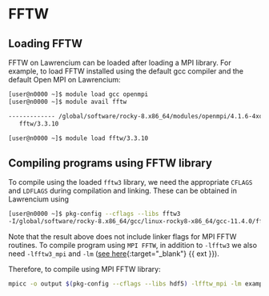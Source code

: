 # FFTW

## Loading FFTW

FFTW on Lawrencium can be loaded after loading a MPI library. For example, to load FFTW installed using the default gcc compiler and the default Open MPI on Lawrencium:

``` bash
[user@n0000 ~]$ module load gcc openmpi
[user@n0000 ~]$ module avail fftw

------------- /global/software/rocky-8.x86_64/modules/openmpi/4.1.6-4xq5u5r/gcc/11.4.0 --------------
   fftw/3.3.10
```
``` bash
[user@n0000 ~]$ module load fftw/3.3.10
```

## Compiling programs using FFTW library

To compile using the loaded `fftw3` library, we need the appropriate `CFLAGS` and `LDFLAGS` during compilation and linking. These can be obtained in Lawrencium using 

``` bash
[user@n0000 ~]$ pkg-config --cflags --libs fftw3
-I/global/software/rocky-8.x86_64/gcc/linux-rocky8-x86_64/gcc-11.4.0/fftw-3.3.10-cf4npbktueip6tnwqf2qstog7on4pyfk/include -L/global/software/rocky-8.x86_64/gcc/linux-rocky8-x86_64/gcc-11.4.0/fftw-3.3.10-cf4npbktueip6tnwqf2qstog7on4pyfk/lib -lfftw3 
```

Note that the result above does not include linker flags for MPI FFTW routines. To compile program using `MPI FFTW`, in addition to `-lfftw3` we also need `-lfftw3_mpi` and `-lm` ([see here](https://www.fftw.org/fftw3_doc/Linking-and-Initializing-MPI-FFTW.html){:target="_blank"} {{ ext }}).

Therefore, to compile using MPI FFTW library:

``` bash
mpicc -o output $(pkg-config --cflags --libs hdf5) -lfftw_mpi -lm example_mpi_fftw.c
```